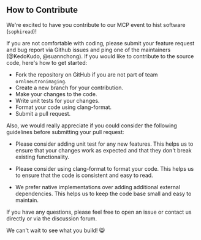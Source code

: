 How to Contribute
-----------------

We're excited to have you contribute to our MCP event to hist software (`sophiread`)!

If you are not comfortable with coding, please submit your feature request and bug report via Github issues and ping one of the maintainers (@KedoKudo, @suannchong).
If you would like to contribute to the source code, here's how to get started:

- Fork the repository on GitHub if you are not part of team `ornlneutronimaging`.
- Create a new branch for your contribution.
- Make your changes to the code.
- Write unit tests for your changes.
- Format your code using clang-format.
- Submit a pull request.

Also, we would really appreciate if you could consider the following guidelines before submitting your pull request:

- Please consider adding unit test for any new features. This helps us to ensure that your changes work as expected and that they don't break existing functionality.

- Please consider using clang-format to format your code. This helps us to ensure that the code is consistent and easy to read.

- We prefer native implementations over adding additional external dependencies. This helps us to keep the code base small and easy to maintain.


If you have any questions, please feel free to open an issue or contact us directly or via the discussion forum.

We can't wait to see what you build! 😸
